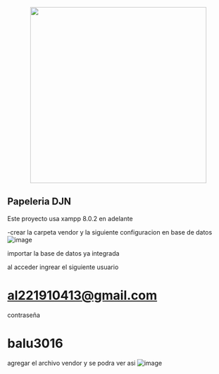 <p align="center"><a href="https://laravel.com" target="_blank"><img src="https://raw.githubusercontent.com/laravel/art/master/logo-lockup/5%20SVG/2%20CMYK/1%20Full%20Color/laravel-logolockup-cmyk-red.svg" width="400"></a></p>



## Papeleria DJN

Este proyecto usa xampp 8.0.2 en adelante 

-crear la carpeta vendor y la siguiente configuracion en base de datos 
![image](https://user-images.githubusercontent.com/78555588/205426830-6facb5ae-db5b-4191-b0a5-e95ac8d18087.png)

importar la base de datos ya integrada 

al acceder ingrear el siguiente usuario <h1>al221910413@gmail.com</h1> contraseña <h1>balu3016</h1>

agregar el archivo vendor y se podra ver asi 
![image](https://user-images.githubusercontent.com/78555588/205426891-673ca6a4-8aba-4652-9c07-f57db0a0c674.png)
